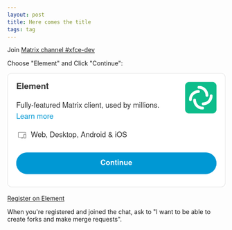 ```yaml
---
layout: post
title: Here comes the title
tags: tag
---
```


Join [Matrix channel #xfce-dev](https://matrix.to/#/#xfce-dev:matrix.org)

Choose "Element" and Click "Continue":

![](https://raw.githubusercontent.com/ikem-krueger/ikem-krueger.github.io/master/_drafts/2024-02-27-here-comes-the-title/Screenshot%202024-02-27%20at%2015-56-44%20You're%20invited%20to%20talk%20on%20Matrix.png)

[Register on Element](https://app.element.io/#/register)

When you're registered and joined the chat, ask to "I want to be able to create forks and make merge requests".

